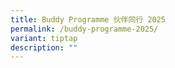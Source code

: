 ```yaml
---
title: Buddy Programme 伙伴同行 2025
permalink: /buddy-programme-2025/
variant: tiptap
description: ""
---
```

